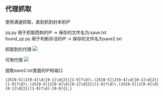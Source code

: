## 代理抓取 ##
使用满速抓取，直到抓到封本机IP

zq.py 用于抓取西刺的IP  -> 保存的文件名为:save.txt  
found_qz.py 用于判断存活的IP  -> 保存的文件名为save2.txt  

抓取到的代理
![](https://s2.ax1x.com/2019/10/05/uyrnh9.png)

可用代理
![](https://s2.ax1x.com/2019/10/05/uyrttH.png)

提取save2.txt里面的IP和端口
```text
(25[0-5]|2[0-4]\d|[0-1]\d{2}|[1-9]?\d)\.(25[0-5]|2[0-4]\d|[0-1]\d{2}|[1-9]?\d)\.(25[0-5]|2[0-4]\d|[0-1]\d{2}|[1-9]?\d)\.(25[0-5]|2[0-4]\d|[0-1]\d{2}|[1-9]?\d):[0-9]{2,}
```